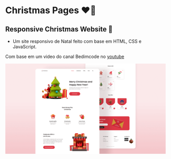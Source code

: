# Christmas Pages ❤️🎄

## Responsive Christmas Website 🎁

- Um site responsivo de Natal feito com base em HTML, CSS e JavaScript.

Com base em um video do canal Bedimcode no [youtube](https://youtu.be/HrZSQpxfIxw)

[![preview img](/preview.png)](https://christmas-pages.vercel.app)
